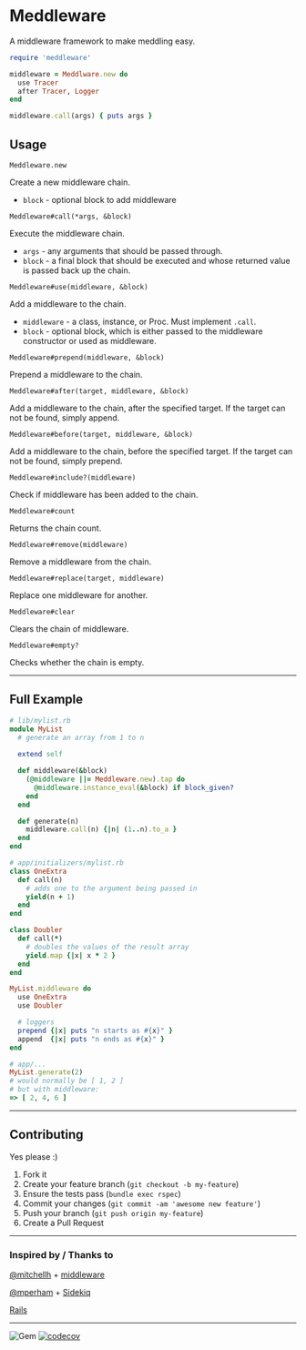 Meddleware
======
A middleware framework to make meddling easy.


```ruby
require 'meddleware'

middleware = Meddlware.new do
  use Tracer
  after Tracer, Logger
end

middleware.call(args) { puts args }
```

## Usage
```
Meddleware.new
```
Create a new middleware chain.
* `block` - optional block to add middleware


```
Meddleware#call(*args, &block)
```
Execute the middleware chain.
* `args` - any arguments that should be passed through.
* `block` - a final block that should be executed and whose returned value is passed back up the chain.


```
Meddleware#use(middleware, &block)
```
Add a middleware to the chain.
* `middleware` - a class, instance, or Proc.  Must implement `.call`.
* `block` - optional block, which is either passed to the middleware constructor or used as middleware.


```
Meddleware#prepend(middleware, &block)
```
Prepend a middleware to the chain.


```
Meddleware#after(target, middleware, &block)
```
Add a middleware to the chain, after the specified target.  If the target can not be found, simply append.


```
Meddleware#before(target, middleware, &block)
```
Add a middleware to the chain, before the specified target.  If the target can not be found, simply prepend.


```
Meddleware#include?(middleware)
```
Check if middleware has been added to the chain.


```
Meddleware#count
```
Returns the chain count.


```
Meddleware#remove(middleware)
```
Remove a middleware from the chain.


```
Meddleware#replace(target, middleware)
```
Replace one middleware for another.


```
Meddleware#clear
```
Clears the chain of middleware.


```
Meddleware#empty?
```
Checks whether the chain is empty.


----
## Full Example
```ruby
# lib/mylist.rb
module MyList
  # generate an array from 1 to n
  
  extend self

  def middleware(&block)
    (@middleware ||= Meddleware.new).tap do
      @middleware.instance_eval(&block) if block_given?
    end
  end

  def generate(n)
    middleware.call(n) {|n| (1..n).to_a }
  end
end

# app/initializers/mylist.rb
class OneExtra
  def call(n)
    # adds one to the argument being passed in
    yield(n + 1)
  end
end

class Doubler
  def call(*)
    # doubles the values of the result array
    yield.map {|x| x * 2 }
  end
end

MyList.middleware do
  use OneExtra
  use Doubler

  # loggers
  prepend {|x| puts "n starts as #{x}" }
  append  {|x| puts "n ends as #{x}" }
end

# app/...
MyList.generate(2)
# would normally be [ 1, 2 ]
# but with middleware:
=> [ 2, 4, 6 ]
```

----
## Contributing

Yes please  :)

1. Fork it
1. Create your feature branch (`git checkout -b my-feature`)
1. Ensure the tests pass (`bundle exec rspec`)
1. Commit your changes (`git commit -am 'awesome new feature'`)
1. Push your branch (`git push origin my-feature`)
1. Create a Pull Request


----
### Inspired by / Thanks to

[@mitchellh](https://github.com/mitchellh) + [middleware](https://github.com/mitchellh/middleware/tree/master/lib/middleware)

[@mperham](https://github.com/mperham) + [Sidekiq](https://github.com/mperham/sidekiq/blob/master/lib/sidekiq/middleware/chain.rb)

[Rails](https://github.com/rails/rails/blob/main/actionpack/lib/action_dispatch/middleware/stack.rb)


----
![Gem](https://img.shields.io/gem/dt/meddleware?style=plastic)
[![codecov](https://codecov.io/gh/dpep/meddleware_rb/branch/main/graph/badge.svg)](https://codecov.io/gh/dpep/meddleware_rb)
